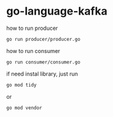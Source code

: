 # go-language-kafka

how to run producer
```bash
go run producer/producer.go
```
how to run consumer
```bash
go run consumer/consumer.go
```
if need instal library, just run
```bash
go mod tidy
```
or
```bash
go mod vendor
```
